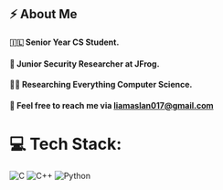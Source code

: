 ## ⚡ About Me
#### 🇮🇱 Senior Year CS Student.
#### 🐸 Junior Security Researcher at JFrog.
#### 👨‍🔬 Researching Everything Computer Science.
#### 📧 Feel free to reach me via liamaslan017@gmail.com

# 💻 Tech Stack:
![C](https://img.shields.io/badge/c-%2300599C.svg?style=flat&logo=c&logoColor=white) ![C++](https://img.shields.io/badge/c++-%2300599C.svg?style=flat&logo=c%2B%2B&logoColor=white) ![Python](https://img.shields.io/badge/python-3670A0?style=flat&logo=python&logoColor=ffdd54)
